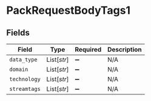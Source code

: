 # PackRequestBodyTags1


## Fields

| Field              | Type               | Required           | Description        |
| ------------------ | ------------------ | ------------------ | ------------------ |
| `data_type`        | List[*str*]        | :heavy_minus_sign: | N/A                |
| `domain`           | List[*str*]        | :heavy_minus_sign: | N/A                |
| `technology`       | List[*str*]        | :heavy_minus_sign: | N/A                |
| `streamtags`       | List[*str*]        | :heavy_minus_sign: | N/A                |